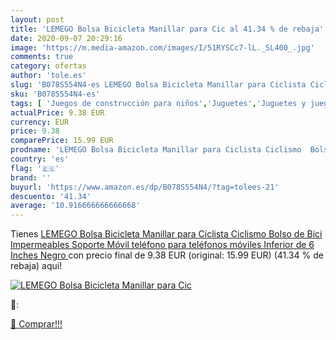 ```yaml
---
layout: post
title: 'LEMEGO Bolsa Bicicleta Manillar para Cic al 41.34 % de rebaja'
date: 2020-09-07 20:29:16
image: 'https://m.media-amazon.com/images/I/51RYSCc7-lL._SL400_.jpg'
comments: true
category: ofertas
author: 'tole.es'
slug: 'B078S554N4-es LEMEGO Bolsa Bicicleta Manillar para Ciclista Ciclismo...'
sku: 'B078S554N4-es'
tags: [ 'Juegos de construcción para niños','Juguetes','Juguetes y juegos','bicicleta', ]
actualPrice: 9.38 EUR
currency: EUR
price: 9.38
comparePrice: 15.99 EUR
prodname: 'LEMEGO Bolsa Bicicleta Manillar para Ciclista Ciclismo  Bolso de Bici Impermeables Soporte Móvil teléfono para teléfonos móviles Inferior de 6 Inches  Negro '
country: 'es'
flag: '🇪🇸'
brand: ''
buyurl: 'https://www.amazon.es/dp/B078S554N4/?tag=tolees-21'
descuento: '41.34'
average: '10.916666666666668'
---
```


Tienes [LEMEGO Bolsa Bicicleta Manillar para Ciclista Ciclismo  Bolso de Bici Impermeables Soporte Móvil teléfono para teléfonos móviles Inferior de 6 Inches  Negro ](https://www.amazon.es/dp/B078S554N4/?tag=tolees-21) con precio final de  9.38 EUR (original: 15.99 EUR) (41.34 %  de rebaja) aqui!

[![LEMEGO Bolsa Bicicleta Manillar para Cic](https://m.media-amazon.com/images/I/51RYSCc7-lL._SL400_.jpg)](https://www.amazon.es/dp/B078S554N4/?tag=tolees-21)

🔎:


[🛒 Comprar!!!](https://www.amazon.es/dp/B078S554N4/?tag=tolees-21)
